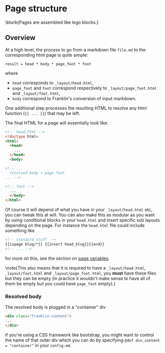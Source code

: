 <!--
reviewed: 18/4/20
-->

# Page structure


\blurb{Pages are assembled like lego blocks.}

<!-- \lineskip

\toc -->

## Overview

At a high level, the process to go from a markdown file `file.md` to the corresponding html page is quite simple:

```plaintext
result = head * body * page_foot * foot
```

where

* `head` corresponds to  `_layout/head.html`,
* `page_foot` and `foot` correspond respectively to  `_layout/page_foot.html` and `_layout/foot.html`,
* `body` correspond to Franklin's conversion of input markdown.

One additional step processes the resulting HTML to resolve any html function (`{{ ... }}`) that may be left.

The final HTML for a page will essentially look like:

```html
<!-- head.html -->
<!doctype html>
<html>
  <head>
    ...
  </head>
  <body>

<!-- ...
  resolved body + page foot
... -->

<!-- foot -->
  ...
  </body>
</html>  
```

Of course it will depend of what you have in your `_layout/head.html` etc, you can tweak this at will. You can also make this as modular as you want by using conditional blocks in your `head.html` and insert specific sub layouts depending on the page. For instance the `head.html` file could include something like

```html
<!-- standard stuff -->
{{ispage blog/*}} {{insert head_blog}}{{end}}
<!-- ... -->
```

for more on this, see the section on [page variables](/syntax/page-variables/).

\note{This also means that it is required to have a `_layout/head.html`, `_layout/foot.html` and `_layout/page_foot.html`, you **must** have these files but they can be empty (in practice it wouldn't make sense to have all of them be empty but you could have `page_foot` empty).}

### Resolved body

The resolved body is plugged in a "container" div

```html
<div class="franklin-content">
...
</div>
```

if you're using a CSS framework like bootstrap, you might want to control the name of that outer div which you can do by specifying `@def div_content = "container"` in your `config.md`.
